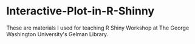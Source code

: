 # Interactive-Plot-in-R-Shinny

These are materials I used for teaching R Shiny Workshop at The George Washington University's Gelman Library.
